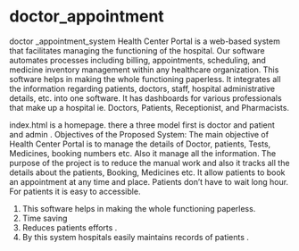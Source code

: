 # doctor_appointment
doctor _appointment_system
Health Center Portal is a web-based system that facilitates managing the functioning of the hospital. 
Our software automates processes including billing, appointments, scheduling, and medicine inventory management within any healthcare organization.
 This software helps in making the whole functioning paperless. It integrates all the information regarding patients, doctors, staff, hospital administrative details, etc. into one software.
 It has dashboards for various professionals that make up a hospital ie. Doctors, Patients, Receptionist, and Pharmacists. 


index.html is a homepage. there a three model first is doctor and patient and admin .
Objectives of the Proposed System:
      	The main objective of Health Center Portal is to manage the details of Doctor, patients, Tests, Medicines, booking numbers etc. Also it manage all the information. The purpose of the project is to reduce the manual work and also it tracks all the details about the patients, Booking, Medicines etc.
 It allow patients to book an appointment at any time and place.
Patients don’t have to wait long hour.
For patients it is easy to accessible.

1. This software helps in making the whole functioning paperless. 
 2. Time saving
 3. Reduces patients efforts .
 4. By this system hospitals easily maintains records of patients . 


